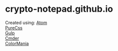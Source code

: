 # crypto-notepad.github.io

Created using:
[Atom](https://atom.io/)<br>
[PureCss](https://purecss.io/)<br>
[Gulp](http://gulpjs.com/)<br>
[Cmder](http://cmder.net/)<br>
[ColorMania](http://www.blacksunsoftware.com/colormania.html)